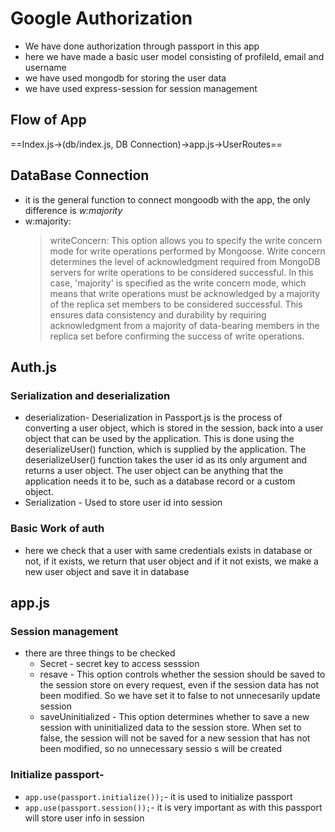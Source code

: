 # Google Authorization
- We have done authorization through passport in this app
- here we have made a basic user model consisting of profileId, email and username
- we have used mongodb for storing the user  data
- we have used express-session for session management
## Flow of  App
 ==Index.js->(db/index.js, DB Connection)->app.js->UserRoutes==

 ## DataBase Connection
 - it is the general function to connect mongoodb with the app, the only difference is 
 *w:majority*
 - w:majority:
    >writeConcern: This option allows you to specify the write concern mode for write operations performed by Mongoose. Write concern determines the level of acknowledgment required from MongoDB servers for write operations to be considered successful. In this case, 'majority' is specified as the write concern mode, which means that write operations must be acknowledged by a majority of the replica set members to be considered successful. This ensures data consistency and durability by requiring acknowledgment from a majority of data-bearing members in the replica set before confirming the success of write operations.

## Auth.js
 ### Serialization and deserialization
 - deserialization- Deserialization in Passport.js is the process of converting a user object, which is stored in the session, back into a user object that can be used by the application. This is done using the deserializeUser() function, which is supplied by the application.
The deserializeUser() function takes the user id as its only argument and returns a user object. The user object can be anything that the application needs it to be, such as a database record or a custom object.
- Serialization - Used to store user id into session
### Basic Work of auth
- here we check that a user with same credentials exists in database or not, if it exists, we return that user object and if it not exists, we make a new user object and save it in database

## app.js
### Session management
- there are  three things to be checked
    - Secret - secret key to access sesssion
    - resave - This option controls whether the session should be saved to the session store on every request, even if the session data has not been modified. So we have set it to false to not unnecesarily update session
    - saveUninitialized - This option determines whether to save a new session with uninitialized data to the session store. When set to false, the session will not be saved for a new session that has not been modified, so no unnecessary sessio s will be created
### Initialize passport-
- `app.use(passport.initialize());`- it is used to initialize passport
- `app.use(passport.session());`- it is very important as with this passport will store user info in session
